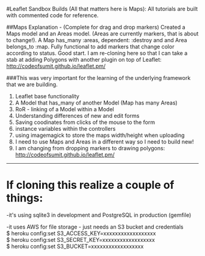 #Leaflet Sandbox Builds (All that matters here is Maps):
All tutorials are built with commented code for reference.

##Maps Explanation - (Complete for drag and drop markers)
Created a Maps model and an Areas model. (Areas are currently markers, that is about to change!). 
A Map has_many :areas, dependent: :destroy and and Area belongs_to :map. Fully functional to add markers that change color according to status. Good start. 
I am re-cloning here so that I can take a stab at adding Polygons with another plugin on top of Leaflet: http://codeofsumit.github.io/leaflet.pm/ 

###This was very important for the learning of the underlying framework that we are building.
1. Leaflet base functionality
2. A Model that has_many of another Model (Map has many Areas)
3. RoR - linking of a Model within a Model
4. Understanding differences of new and edit forms
5. Saving coodinates from clicks of the mouse to the form
6. instance variables within the controllers
7. using imagemagick to store the maps width/height when uploading
8. I need to use Maps and Areas in a different way so I need to build new! 
9. I am changing from dropping markers to drawing polygons: http://codeofsumit.github.io/leaflet.pm/

---
# If cloning this realize a couple of things:

-it's using sqlite3 in development and PostgreSQL in production (gemfile)

-it uses AWS for file storage - just needs an S3 bucket and credentials<br>
$ heroku config:set S3_ACCESS_KEY=xxxxxxxxxxxxxxxxxx<br>
$ heroku config:set S3_SECRET_KEY=xxxxxxxxxxxxxxxxxx<br>
$ heroku config:set S3_BUCKET=xxxxxxxxxxxxxxxxxx